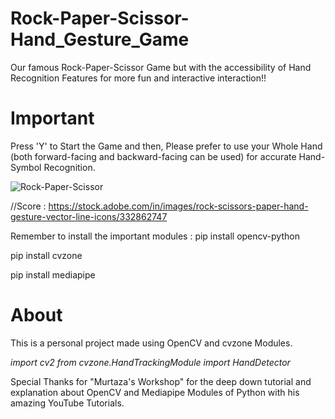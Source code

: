 # Rock-Paper-Scissor-Hand_Gesture_Game
Our famous Rock-Paper-Scissor Game but with the accessibility of Hand Recognition Features for more fun and interactive interaction!!

# Important 
Press 'Y' to Start the Game and then,
Please prefer to use your Whole Hand (both forward-facing and backward-facing can be used) for accurate Hand-Symbol Recognition.


![Rock-Paper-Scissor](https://github.com/OmmDevgoswami/Rock-Paper-Scissor-Hand_Gesture_Game/assets/127383096/f78c5540-f4bd-4f08-ba20-a32fbb5694b7)


//Score : https://stock.adobe.com/in/images/rock-scissors-paper-hand-gesture-vector-line-icons/332862747

Remember to install the important modules :
pip install opencv-python

pip install cvzone

pip install mediapipe

# About
This is a personal project made using OpenCV and cvzone Modules.

_import cv2_
_from cvzone.HandTrackingModule import HandDetector_ 

Special Thanks for "Murtaza's Workshop" for the deep down tutorial and explanation about OpenCV and Mediapipe Modules of Python with his amazing YouTube Tutorials.
